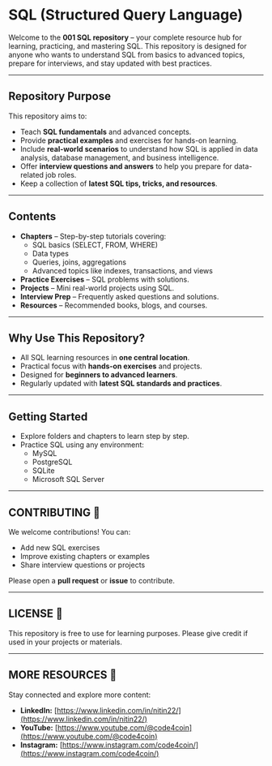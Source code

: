 # SQL (Structured Query Language)

Welcome to the **001 SQL repository** – your complete resource hub for learning, practicing, and mastering SQL. This repository is designed for anyone who wants to understand SQL from basics to advanced topics, prepare for interviews, and stay updated with best practices.

---

## **Repository Purpose**

This repository aims to:

- Teach **SQL fundamentals** and advanced concepts.
- Provide **practical examples** and exercises for hands-on learning.
- Include **real-world scenarios** to understand how SQL is applied in data analysis, database management, and business intelligence.
- Offer **interview questions and answers** to help you prepare for data-related job roles.
- Keep a collection of **latest SQL tips, tricks, and resources**.

---

## **Contents**

- **Chapters** – Step-by-step tutorials covering:
  - SQL basics (SELECT, FROM, WHERE)
  - Data types
  - Queries, joins, aggregations
  - Advanced topics like indexes, transactions, and views
- **Practice Exercises** – SQL problems with solutions.
- **Projects** – Mini real-world projects using SQL.
- **Interview Prep** – Frequently asked questions and solutions.
- **Resources** – Recommended books, blogs, and courses.

---

## **Why Use This Repository?**

- All SQL learning resources in **one central location**.
- Practical focus with **hands-on exercises** and projects.
- Designed for **beginners to advanced learners**.
- Regularly updated with **latest SQL standards and practices**.

---

## **Getting Started**

- Explore folders and chapters to learn step by step.
- Practice SQL using any environment:
  - MySQL
  - PostgreSQL
  - SQLite
  - Microsoft SQL Server

---

## **CONTRIBUTING** 🤝

We welcome contributions! You can:

- Add new SQL exercises
- Improve existing chapters or examples
- Share interview questions or projects

Please open a **pull request** or **issue** to contribute.

---
## **LICENSE** 📄

This repository is free to use for learning purposes. Please give credit if used in your projects or materials.

---
## **MORE RESOURCES** 🔗

Stay connected and explore more content:

- **LinkedIn:** [https://www.linkedin.com/in/nitin22/](https://www.linkedin.com/in/nitin22/)
- **YouTube:** [https://www.youtube.com/@code4coin](https://www.youtube.com/@code4coin)
- **Instagram:** [https://www.instagram.com/code4coin/](https://www.instagram.com/code4coin/)
